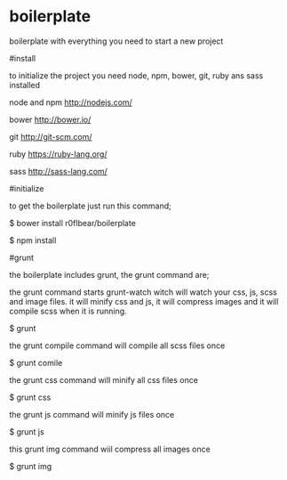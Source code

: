boilerplate
===========

boilerplate with everything you need to start a new project

#install

to initialize the project you need node, npm, bower, git, ruby ans sass installed

node and npm http://nodejs.com/

bower http://bower.io/

git http://git-scm.com/

ruby https://ruby-lang.org/

sass http://sass-lang.com/

#initialize

to get the boilerplate just run this command;

$ bower install r0flbear/boilerplate

$ npm install

#grunt

the boilerplate includes grunt, the grunt command are;

the grunt command starts grunt-watch witch will watch your css, js, scss and image files.
it will minify css and js, it will compress images and it will compile scss when it is running.

$ grunt

the grunt compile command will compile all scss files once

$ grunt comile

the grunt css command will minify all css files once

$ grunt css

the grunt js command will minify js files once

$ grunt js

this grunt img command wiil compress all images once

$ grunt img


